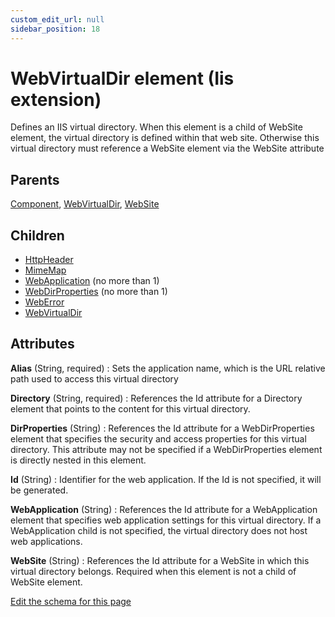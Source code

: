 ```yaml
---
custom_edit_url: null
sidebar_position: 18
---
```

# WebVirtualDir element (Iis extension)
Defines an IIS virtual directory. When this element is a child of WebSite element, the virtual directory is defined within that web site. Otherwise this virtual directory must reference a WebSite element via the WebSite attribute

## Parents
[Component](../wxs/component.md), [WebVirtualDir](webvirtualdir.md), [WebSite](website.md)

## Children
* [HttpHeader](httpheader.md) 
* [MimeMap](mimemap.md) 
* [WebApplication](webapplication.md) (no more than 1) 
* [WebDirProperties](webdirproperties.md) (no more than 1) 
* [WebError](weberror.md) 
* [WebVirtualDir](webvirtualdir.md) 

## Attributes
**Alias** (String, required)
  : Sets the application name, which is the URL relative path used to access this virtual directory

**Directory** (String, required)
  : References the Id attribute for a Directory element that points to the content for this virtual directory.

**DirProperties** (String)
  : References the Id attribute for a WebDirProperties element that specifies the security and access properties for this virtual directory. This attribute may not be specified if a WebDirProperties element is directly nested in this element.

**Id** (String)
  : Identifier for the web application. If the Id is not specified, it will be generated.

**WebApplication** (String)
  : References the Id attribute for a WebApplication element that specifies web application settings for this virtual directory.  If a WebApplication child is not specified, the virtual directory does not host web applications.

**WebSite** (String)
  : References the Id attribute for a WebSite in which this virtual directory belongs. Required when this element is not a child of WebSite element.


[Edit the schema for this page](https://github.com/wixtoolset/web/blob/master/src/xsd4/iis.xsd)